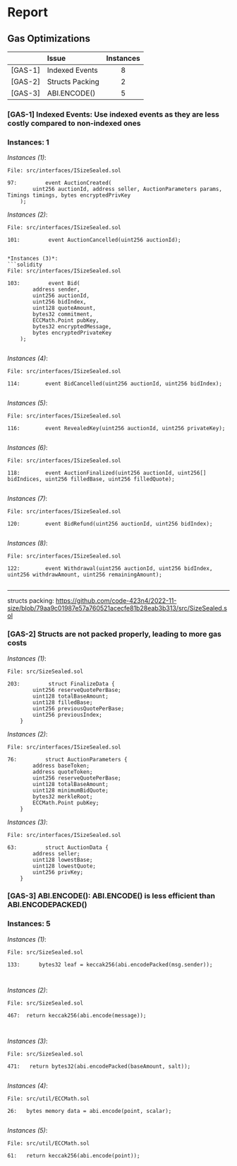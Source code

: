 # Report


## Gas Optimizations


| |Issue|Instances|
|-|:-|:-:|
| [GAS-1] | Indexed Events | 8 |
| [GAS-2] | Structs Packing | 2 |
| [GAS-3] | ABI.ENCODE() | 5 |


### [GAS-1] Indexed Events: Use indexed events as they are less costly compared to non-indexed ones

### Instances: 1


*Instances (1)*:
```solidity
File: src/interfaces/ISizeSealed.sol

97:         event AuctionCreated(
        uint256 auctionId, address seller, AuctionParameters params, Timings timings, bytes encryptedPrivKey
    );

```

*Instances (2)*:
```solidity
File: src/interfaces/ISizeSealed.sol

101:         event AuctionCancelled(uint256 auctionId);

```

```

*Instances (3)*:
```solidity
File: src/interfaces/ISizeSealed.sol

103:         event Bid(
        address sender,
        uint256 auctionId,
        uint256 bidIndex,
        uint128 quoteAmount,
        bytes32 commitment,
        ECCMath.Point pubKey,
        bytes32 encryptedMessage,
        bytes encryptedPrivateKey
    );


```


*Instances (4)*:
```solidity
File: src/interfaces/ISizeSealed.sol

114:        event BidCancelled(uint256 auctionId, uint256 bidIndex);


```


*Instances (5)*:
```solidity
File: src/interfaces/ISizeSealed.sol

116:        event RevealedKey(uint256 auctionId, uint256 privateKey);


```


*Instances (6)*:
```solidity
File: src/interfaces/ISizeSealed.sol

118:        event AuctionFinalized(uint256 auctionId, uint256[] bidIndices, uint256 filledBase, uint256 filledQuote);


```


*Instances (7)*:
```solidity
File: src/interfaces/ISizeSealed.sol

120:        event BidRefund(uint256 auctionId, uint256 bidIndex);


```


*Instances (8)*:
```solidity
File: src/interfaces/ISizeSealed.sol

122:        event Withdrawal(uint256 auctionId, uint256 bidIndex, uint256 withdrawAmount, uint256 remainingAmount);


```




_____

structs packing: https://github.com/code-423n4/2022-11-size/blob/79aa9c01987e57a760521acecfe81b28eab3b313/src/SizeSealed.sol


### [GAS-2] Structs are not packed properly, leading to more gas costs

*Instances (1)*:
```solidity
File: src/SizeSealed.sol

203:         struct FinalizeData {
        uint256 reserveQuotePerBase;
        uint128 totalBaseAmount;
        uint128 filledBase;
        uint256 previousQuotePerBase;
        uint256 previousIndex;
    }

```



*Instances (2)*:
```solidity
File: src/interfaces/ISizeSealed.sol

76:         struct AuctionParameters {
        address baseToken;
        address quoteToken;
        uint256 reserveQuotePerBase;
        uint128 totalBaseAmount;
        uint128 minimumBidQuote;
        bytes32 merkleRoot;
        ECCMath.Point pubKey;
    }

```



*Instances (3)*:
```solidity
File: src/interfaces/ISizeSealed.sol

63:         struct AuctionData {
        address seller;
        uint128 lowestBase;
        uint128 lowestQuote;
        uint256 privKey;
    }

```



### [GAS-3] ABI.ENCODE(): ABI.ENCODE() is less efficient than ABI.ENCODEPACKED()

### Instances: 5


*Instances (1)*:
```solidity
File: src/SizeSealed.sol

133:      bytes32 leaf = keccak256(abi.encodePacked(msg.sender));  
            
           

```


*Instances (2)*:
```solidity
File: src/SizeSealed.sol

467:  return keccak256(abi.encode(message));       
        
 

```



*Instances (3)*:
```solidity
File: src/SizeSealed.sol

471:   return bytes32(abi.encodePacked(baseAmount, salt));


```



*Instances (4)*:
```solidity
File: src/util/ECCMath.sol

26:   bytes memory data = abi.encode(point, scalar);


```


*Instances (5)*:
```solidity
File: src/util/ECCMath.sol

61:   return keccak256(abi.encode(point));


```


